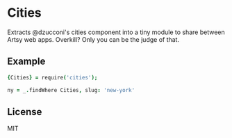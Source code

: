 
# Cities

Extracts @dzucconi's cities component into a tiny module to share between Artsy web apps. Overkill? Only you can be the judge of that.

## Example

````coffeescript
{Cities} = require('cities');

ny = _.findWhere Cities, slug: 'new-york'
````

## License

MIT